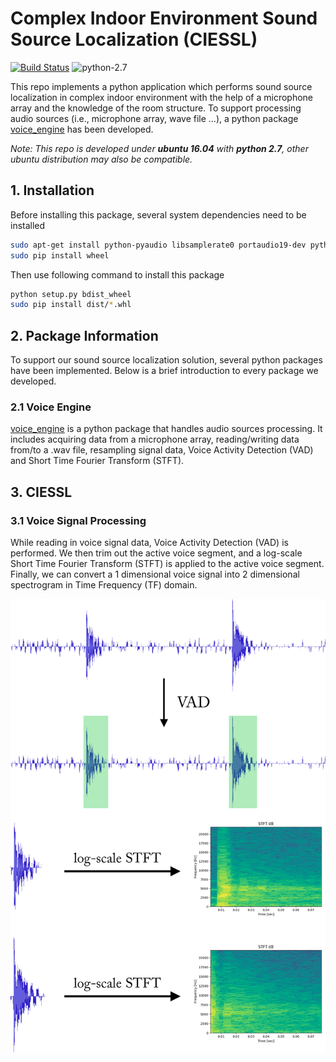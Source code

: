 # Complex Indoor Environment Sound Source Localization (CIESSL)

[![Build Status](https://travis-ci.com/TooSchoolForCool/CIESSL-py.svg?token=pTSTf8Kr3MZ8RE9G5srX&branch=master)](https://travis-ci.com/TooSchoolForCool/CIESSL-py) ![python-2.7](https://img.shields.io/badge/python-2.7-blue.svg)

This repo implements a python application which performs sound source localization in complex indoor environment with the help of a microphone array and the knowledge of the room structure. To support processing audio sources (i.e., microphone array, wave file ...), a python package [voice_engine](#21-voice-engine) has been developed.

*Note: This repo is developed under **ubuntu 16.04** with **python 2.7**, other ubuntu distribution may also be compatible.*

## 1. Installation

Before installing this package, several system dependencies need to be installed

```bash
sudo apt-get install python-pyaudio libsamplerate0 portaudio19-dev python-tk python-opencv
sudo pip install wheel
```

Then use following command to install this package

```bash
python setup.py bdist_wheel
sudo pip install dist/*.whl
```

## 2. Package Information

To support our sound source localization solution, several python packages have been implemented. Below is a brief introduction to every package we developed. 

### 2.1 Voice Engine

[voice_engine](voice_engine) is a python package that handles audio sources processing. It includes acquiring data from a microphone array, reading/writing data from/to a .wav file, resampling signal data, Voice Activity Detection (VAD) and Short Time Fourier Transform (STFT).

## 3. CIESSL

### 3.1 Voice Signal Processing

While reading in voice signal data, Voice Activity Detection (VAD) is performed. We then trim out the active voice segment, and a log-scale Short Time Fourier Transform (STFT) is applied to the active voice segment. Finally, we can convert a 1 dimensional voice signal into  2 dimensional spectrogram in Time Frequency (TF) domain.

![voice_process_demo](demo/voice_process_demo.png)